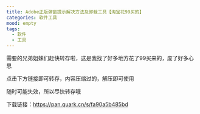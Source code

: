 ```yaml
---
title: Adobe正版弹窗提示解决方法及卸载工具【淘宝花99买的】
categories: 软件工具
mood: empty
tags:
  - 软件
  - 工具
---
```


需要的兄弟姐妹们赶快转存啦，这是我找了好多地方花了99买来的，废了好多心思




点击下方链接即可转存，内容压缩过的，解压即可使用




随时可能失效，所以尽快转存哦







下载链接：https://pan.quark.cn/s/fa90a5b485bd


